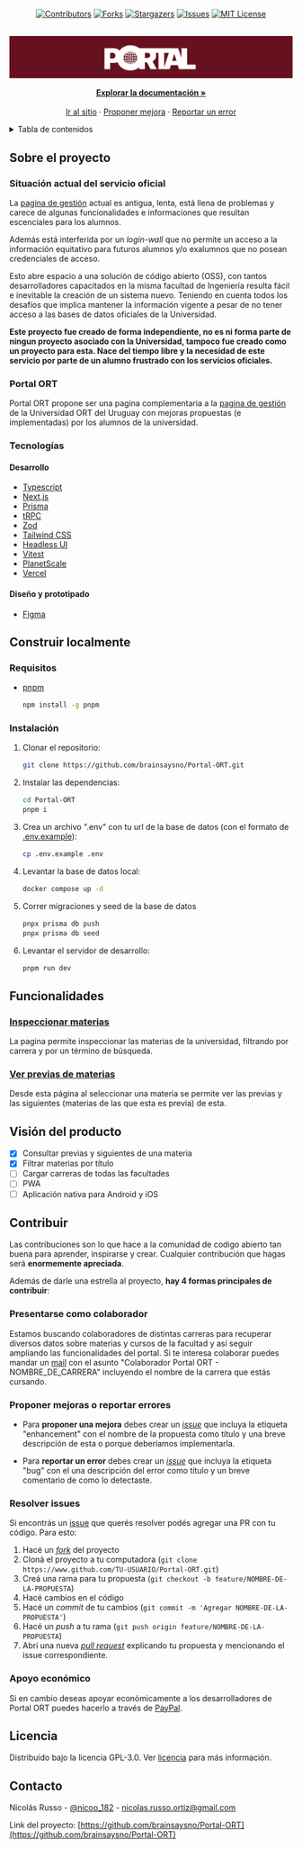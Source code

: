 <div id="top"></div>

<div align="center">

[![Contributors][contributors-shield]][contributors-url]
[![Forks][forks-shield]][forks-url]
[![Stargazers][stars-shield]][stars-url]
[![Issues][issues-shield]][issues-url]
[![MIT License][license-shield]][license-url]

</div>

<br />
<div align="center">
  <a href="https://github.com/brainsaysno/Portal-ORT">
    <img src="assets/banner.png" alt="Banner">
  </a>

<!-- <h1 align="center">Portal ORT</h1> -->

  <p align="center">
    <a href="https://github.com/brainsaysno/Portal-ORT"><strong>Explorar la documentación »</strong></a>
    <br />
    <br />
    <a href="https://portalort.vercel.app/">Ir al sitio</a>
    ·
    <a href="https://github.com/brainsaysno/Portal-ORT/issues/new?labels=enhancement">Proponer mejora</a>
    ·
    <a href="https://github.com/brainsaysno/Portal-ORT/issues/new?labels=bug">Reportar un error</a>
    
  </p>
</div>

<details>
  <summary>Tabla de contenidos</summary>
  <ol>
    <li>
      <a href="#sobre-el-proyecto">Sobre el proyecto</a>
      <ul>
        <li><a href="#situacion-actual-del-servicio-oficial">Situación del servicio oficial</a></li>
        <li><a href="#portal-ort">Portal ORT</a></li>
        <li><a href="#tecnologías">Tecnologías</a></li>
      </ul>
    </li>
    <li>
      <a href="#construir-localmente">Construir localmente</a>
      <ul>
        <li><a href="#requisitos">Requisitos</a></li>
        <li><a href="#instalación">Instalación</a></li>
      </ul>
    </li>
    <li><a href="#funcionalidades">Funcionalidades</a>
      <ul>
      <li><a href="#inspeccionar-materias">Insepeccionar materias</a></li>
      <li><a href="#ver-previas-de-materias">Ver previas de materias</a></li>
      </ul>
    </li>
    <li><a href="#vision-del-producto">Visión del producto</a></li>
    <li><a href="#contribuir">Contribuir</a>
      <ul>
      <li><a href="#presentarse-como-colaborador">Presentarse como colaborador</a></li>
      <li><a href="#proponer-mejoras-o-reportar-errores">Proponer mejoras o reportar errores</a></li>
      <li><a href="#resolver-issues">Resolver issues</a></li>
      <li><a href="#apoyo-economico">Apoyo económico</a></li>
      </ul>
    </li>
    <li><a href="#licencia">Licencia</a></li>
    <li><a href="#contacto">Contacto</a></li>
  </ol>
</details>

## Sobre el proyecto

### Situación actual del servicio oficial

La [pagina de gestión](https://gestion.ort.edu.uy/) actual es antigua, lenta, está llena de problemas y carece de algunas funcionalidades e informaciones que resultan escenciales para los alumnos.

Además está interferida por un _login-wall_ que no permite un acceso a la información equitativo para futuros alumnos y/o exalumnos que no posean credenciales de acceso.

Esto abre espacio a una solución de código abierto (OSS), con tantos desarrolladores capacitados en la misma facultad de Ingeniería resulta fácil e inevitable la creación de un sistema nuevo. Teniendo en cuenta todos los desafíos que implica mantener la información vigente a pesar de no tener acceso a las bases de datos oficiales de la Universidad.

**Este proyecto fue creado de forma independiente, no es ni forma parte de ningun proyecto asociado con la Universidad, tampoco fue creado como un proyecto para esta. Nace del tiempo libre y la necesidad de este servicio por parte de un alumno frustrado con los servicios oficiales.**

### Portal ORT

Portal ORT propone ser una pagina complementaria a la [pagina de gestión](https://gestion.ort.edu.uy/) de la Universidad ORT del Uruguay con mejoras propuestas (e implementadas) por los alumnos de la universidad.

### Tecnologías

#### Desarrollo

- [Typescript](https://www.typescriptlang.org/)
- [Next.js](https://nextjs.org)
- [Prisma](https://prisma.io)
- [tRPC](https://trpc.io)
- [Zod](https://zod.dev/)
- [Tailwind CSS](https://tailwindcss.com)
- [Headless UI](https://headlessui.com/)
- [Vitest](https://vitest.dev/)
- [PlanetScale](https://planetscale.com/)
- [Vercel](https://vercel.com/home)

#### Diseño y prototipado

- [Figma](https://www.figma.com)

## Construir localmente

### Requisitos

- [pnpm](https://pnpm.io/)
  ```sh
  npm install -g pnpm
  ```

### Instalación

1. Clonar el repositorio:

   ```sh
   git clone https://github.com/brainsaysno/Portal-ORT.git
   ```

2. Instalar las dependencias:

   ```sh
   cd Portal-ORT
   pnpm i
   ```

3. Crea un archivo ".env" con tu url de la base de datos (con el formato de [.env.example](.env.example)):

   ```sh
   cp .env.example .env
   ```

4. Levantar la base de datos local:

   ```sh
   docker compose up -d
   ```

5. Correr migraciones y seed de la base de datos

   ```sh
   pnpx prisma db push
   pnpx prisma db seed
   ```

6. Levantar el servidor de desarrollo:

   ```sh
   pnpm run dev
   ```

## Funcionalidades

### [Inspeccionar materias](https://portalort.vercel.app/materias)

La pagina permite inspeccionar las materias de la universidad, filtrando por carrera y por un término de búsqueda.

### [Ver previas de materias](https://portalort.vercel.app/materias)

Desde esta página al seleccionar una materia se permite ver las previas y las siguientes (materias de las que esta es previa) de esta.

## Visión del producto

- [x] Consultar previas y siguientes de una materia
- [x] Filtrar materias por título
- [ ] Cargar carreras de todas las facultades
- [ ] PWA
- [ ] Aplicación nativa para Android y iOS

## Contribuir

Las contribuciones son lo que hace a la comunidad de codigo abierto tan buena para aprender, inspirarse y crear. Cualquier contribución que hagas será **enormemente apreciada**.

Además de darle una estrella al proyecto, **hay 4 formas principales de contribuir**:

### Presentarse como colaborador

Estamos buscando colaboradores de distintas carreras para recuperar diversos datos sobre materias y cursos de la facultad y así seguir ampliando las funcionalidades del portal. Si te interesa colaborar puedes mandar un [mail](mailto:nicolas.russo.ortiz@gmail.com?subject=Colaborador%20Portal%20ORT%20-%20NOMBRE_DE_CARRERA) con el asunto "Colaborador Portal ORT - NOMBRE_DE_CARRERA" incluyendo el nombre de la carrera que estás cursando.

### Proponer mejoras o reportar errores

- Para **proponer una mejora** debes crear un [_issue_](https://github.com/brainsaysno/Portal-ORT/issues/new?labels=enhancement) que incluya la etiqueta "enhancement" con el nombre de la propuesta como título y una breve descripción de esta o porque deberíamos implementarla.

- Para **reportar un error** debes crear un [_issue_](https://github.com/brainsaysno/Portal-ORT/issues/new?labels=bug) que incluya la etiqueta "bug" con el una descripción del error como título y un breve comentario de como lo detectaste.

### Resolver issues

Si encontrás un [issue](https://github.com/brainsaysno/Portal-ORT/issues) que querés resolver podés agregar una PR con tu código. Para esto:

1. Hacé un [_fork_](https://github.com/brainsaysno/Portal-ORT/fork) del proyecto
2. Cloná el proyecto a tu computadora (`git clone https://www.github.com/TU-USUARIO/Portal-ORT.git`)
3. Creá una rama para tu propuesta (`git checkout -b feature/NOMBRE-DE-LA-PROPUESTA`)
4. Hacé cambios en el código
5. Hacé un _commit_ de tu cambios (`git commit -m 'Agregar NOMBRE-DE-LA-PROPUESTA'`)
6. Hacé un _push_ a tu rama (`git push origin feature/NOMBRE-DE-LA-PROPUESTA`)
7. Abrí una nueva [_pull request_](https://github.com/brainsaysno/Portal-ORT/compare) explicando tu propuesta y mencionando el issue correspondiente.

### Apoyo económico

Si en cambio deseas apoyar económicamente a los desarrolladores de Portal ORT puedes hacerlo a través de [PayPal](https://paypal.me/brainsaysno).

## Licencia

Distribuido bajo la licencia GPL-3.0. Ver [licencia](LICENSE) para más información.

## Contacto

Nicolás Russo - [@nicoo_182](https://instagram.com/nicoo_182) - nicolas.russo.ortiz@gmail.com

Link del proyecto: [https://github.com/brainsaysno/Portal-ORT](https://github.com/brainsaysno/Portal-ORT)

[contributors-shield]: https://img.shields.io/github/contributors/brainsaysno/Portal-ORT.svg?style=for-the-badge
[contributors-url]: https://github.com/brainsaysno/Portal-ORT/graphs/contributors
[forks-shield]: https://img.shields.io/github/forks/brainsaysno/Portal-ORT.svg?style=for-the-badge
[forks-url]: https://github.com/brainsaysno/Portal-ORT/network/members
[stars-shield]: https://img.shields.io/github/stars/brainsaysno/Portal-ORT.svg?style=for-the-badge
[stars-url]: https://github.com/brainsaysno/Portal-ORT/stargazers
[issues-shield]: https://img.shields.io/github/issues/brainsaysno/Portal-ORT.svg?style=for-the-badge
[issues-url]: https://github.com/brainsaysno/Portal-ORT/issues
[license-shield]: https://img.shields.io/github/license/brainsaysno/Portal-ORT.svg?style=for-the-badge
[license-url]: https://github.com/brainsaysno/Portal-ORT/blob/main/LICENSE
